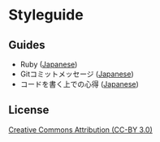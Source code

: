 # Styleguide

## Guides
- Ruby ([Japanese](ruby.md))
- Gitコミットメッセージ ([Japanese](git.md))
- コードを書く上での心得 ([Japanese](important.md))

## License

[Creative Commons Attribution (CC-BY 3.0)](http://creativecommons.org/licenses/by/3.0/)
